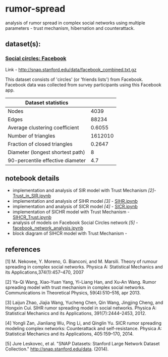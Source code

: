 # rumor-spread
analysis of rumor spread in complex social networks using multiple parameters - trust mechanism, hibernation and counterattack. 

## dataset(s):
### [Social circles: Facebook](http://snap.stanford.edu/data/ego-Facebook.html)
Link - http://snap.stanford.edu/data/facebook_combined.txt.gz

This dataset consists of 'circles' (or 'friends lists') from Facebook. Facebook data was collected from survey participants using this Facebook app. 

| Dataset statistics |  |
| --- | ----------- |
| Nodes |	4039 |
| Edges |	88234 |
| Average clustering coefficient |	0.6055 |
| Number of triangles |	1612010 |
| Fraction of closed triangles |	0.2647 |
| Diameter (longest shortest path) |	8 |
| 90-percentile effective diameter |	4.7 |

## notebook details
- implementation and analysis of SIR model with Trust Mechanism <cite>[2]</cite>- [Trust_in_SIR.ipynb](https://github.com/shivani-nandani/rumor-spread/blob/main/Trust_in_SIR.ipynb)
- implementation and analysis of SIHR model <cite>[3]</cite> - [SIHR.ipynb](https://github.com/shivani-nandani/rumor-spread/blob/main/SIHR.ipynb)
- implementation and analysis of SICR model <cite>[4]</cite> - [SICR.ipynb](https://github.com/shivani-nandani/rumor-spread/blob/main/SICR.ipynb)
- implementation of SICHR model with Trust Mechanism - [SIHCR_Trust.ipynb](https://github.com/shivani-nandani/rumor-spread/blob/main/SIHCR_Trust.ipynb)
- analysis of models on Facebook Social Circles network <cite>[5]</cite> - [facebook_network_analysis.ipynb](https://github.com/shivani-nandani/rumor-spread/blob/main/facebook_network_analysis.ipynb)
- block diagram of SIHCR model with Trust Mechanism - 

## references 
[1] M. Nekovee, Y. Moreno, G. Bianconi, and M. Marsili. Theory of rumour spreading in complex social networks. Physica A: Statistical Mechanics and its Applications,374(1):457–470, 2007

[2] Ya-Qi Wang, Xiao-Yuan Yang, Yi-Liang Han, and Xu-An Wang. Rumor spreading model with trust mechanism in complex social networks. Communications in Theoretical Physics, 59(4):510–516, apr 2013.

[3] Laijun Zhao, Jiajia Wang, Yucheng Chen, Qin Wang, Jingjing Cheng, and Hongxin Cui. SIHR rumor spreading model in social networks. Physica A: Statistical Mechanics and its Applications, 391(7):2444–2453, 2012.

[4] Yongli Zan, Jianliang Wu, Ping Li, and Qinglin Yu. SICR rumor spreading modeling complex networks: Counterattack and self-resistance. Physica A: Statistical Mechanics and its Applications, 405:159–170, 2014.

[5] Jure Leskovec, et al. "SNAP Datasets: Stanford Large Network Dataset Collection." http://snap.stanford.edu/data. (2014).
